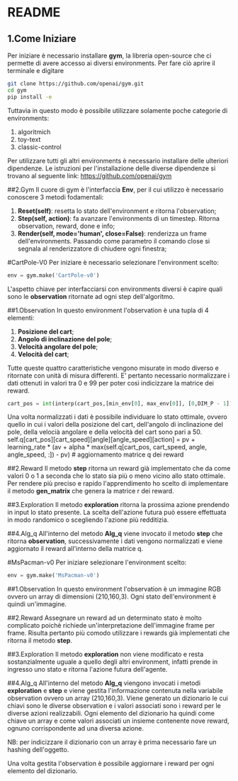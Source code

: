 # README
## 1.Come Iniziare
Per iniziare è necessario installare **gym**, la libreria open-source che ci permette di avere accesso ai diversi environments.
Per fare ciò aprire il terminale e digitare
```bash
git clone https://github.com/openai/gym.git
cd gym
pip install -e 
```
Tuttavia in questo modo è possibile utilizzare solamente poche categorie di environments:

1. algoritmich
2. toy-text
3. classic-control

Per utilizzare tutti gli altri environments è necessario installare delle ulteriori dipendenze.
Le istruzioni per l'installazione delle diverse dipendenze si trovano al seguente link:  https://github.com/openai/gym

##2.Gym
Il cuore di gym è l'interfaccia **Env**, per il cui utilizzo è necessario conoscere 3 metodi fodamentali:

1. **Reset(self)**: resetta lo stato dell'environment e ritorna l'observation;
2. **Step(self, action)**: fa avanzare l'environments di un timestep. Ritorna observation, reward, done e info;
3. **Render(self, mode='human', close=False)**: renderizza un frame dell'environments. Passando come parametro il comando close si segnala al renderizzatore di chiudere ogni finestra;

#CartPole-V0
Per iniziare è necessario selezionare l'environment scelto:

```python
env = gym.make('CartPole-v0')
```
L'aspetto chiave per interfacciarsi con environments diversi è capire quali sono le **observation** ritornate ad ogni step dell'algoritmo.

##1.Observation
In questo environment l'observation è una tupla di 4 elementi: 
 
1. **Posizione del cart**;
2. **Angolo di inclinazione del pole**;
3. **Velocità angolare del pole**;
4. **Velocità del cart**;
 
Tutte queste quattro caratteristiche vengono misurate in modo diverso e ritornate con unità di misura differenti.
E' pertanto necessario normalizzare i dati ottenuti in valori tra 0 e 99 per poter così indicizzare la matrice dei reward.

```python
cart_pos = int(interp(cart_pos,[min_env[0], max_env[0]], [0,DIM_P - 1])) 
```
Una volta normalizzati i dati è possibile individuare lo stato ottimale, ovvero quello in cui i valori della posizione del cart, dell'angolo di inclinazione del pole, della velocià angolare e della velocità del cart sono pari a 50.
self.q[cart_pos][cart_speed][angle][angle_speed][action] = pv + learning_rate * (av + alpha * max(self.q[cart_pos, cart_speed, angle, angle_speed, :]) - pv)  # aggiornamento matrice q dei reward      

##2.Reward
Il metodo **step** ritorna un reward già implementato che da come valori 0 o 1 a seconda che lo stato sia più o meno vicino allo stato ottimale.
Per rendere più preciso e rapido l'apprendimento ho scelto di implementare il metodo **gen_matrix** che genera la matrice r dei reward.

##3.Exploration
Il metodo **exploration** ritorna la prossima azione prendendo in input lo stato presente.
La scelta dell'azione futura può essere effettuata in modo randomico o scegliendo l'azione più redditizia.

##4.Alg_q
All'interno del metodo **Alg_q** viene invocato il metodo **step** che ritorna **observation**, successivamente i dati vengono normalizzati e viene aggiornato il reward all'interno della matrice q.

#MsPacman-v0
Per iniziare selezionare l'environment scelto:

```python
env = gym.make('MsPacman-v0')
```

##1.Observation
In questo environment l'observation è un immagine RGB ovvero un array di dimensioni (210,160,3).
Ogni stato dell'environment è quindi un'immagine.

##2.Reward
Assegnare un reward ad un determinato stato è molto complicato poichè richiede un'interpretazione dell'immagine frame per frame.
Risulta pertanto più comodo utilizzare i rewards già implementati che ritorna il metodo **step**.

##3.Exploration
Il metodo **exploration** non viene modificato e resta sostanzialmente uguale a quello degli altri environment, infatti prende in ingresso uno stato e ritorna l'azione futura dell'agente.

##4.Alg_q
All'interno del metodo **Alg_q** viengono invocati i metodi **exploration** e **step** e viene gestita l'informazione contenuta nella variabile observation ovvero un array (210,160,3).
Viene generato un dizionario le cui chiavi sono le diverse observation e i valori associati sono i reward per le diverse azioni realizzabili.
Ogni elemento del dizionario ha quindi come chiave un array e come valori associati un insieme contenente nove reward, ognuno corrispondente ad una diversa azione.

NB: per indicizzare il dizionario con un array è prima necessario fare un hashing dell'oggetto.

Una volta gestita l'observation è possibile aggiornare i reward per ogni elemento del dizionario.
  